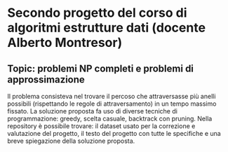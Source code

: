 # Secondo progetto del corso di algoritmi estrutture dati (docente Alberto Montresor)

## Topic: problemi NP completi e problemi di approssimazione

Il problema consisteva nel trovare il percoso che attraversasse più anelli possibili (rispettando le regole di attraversamento) in un tempo massimo fissato. La soluzione proposta fa uso di diverse tecniche di programmazione: greedy, scelta casuale, backtrack con pruning. 
Nella repository è possibile trovare: il dataset usato per la correzione e valutazione del progetto, il testo del progetto con tutte le specifiche e una breve spiegazione della soluzione proposta. 
